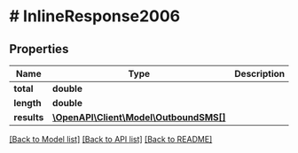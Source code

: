 # # InlineResponse2006

## Properties

Name | Type | Description | Notes
------------ | ------------- | ------------- | -------------
**total** | **double** |  |
**length** | **double** |  |
**results** | [**\OpenAPI\Client\Model\OutboundSMS[]**](OutboundSMS.md) |  |

[[Back to Model list]](../../README.md#models) [[Back to API list]](../../README.md#endpoints) [[Back to README]](../../README.md)
